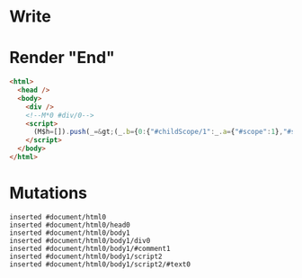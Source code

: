 # Write
  <div></div><!M*0 #div/0><script>(M$h=[]).push(_=>(_.b={0:{"#childScope/1":_.a={"#scope":1},"#scope":0},1:_.a}),[1,"packages/translator-tags/src/__tests__/fixtures/native-tag-ref-effect-child/components/hello-setter.marko_0_el",])</script>


# Render "End"
```html
<html>
  <head />
  <body>
    <div />
    <!--M*0 #div/0-->
    <script>
      (M$h=[]).push(_=&gt;(_.b={0:{"#childScope/1":_.a={"#scope":1},"#scope":0},1:_.a}),[1,"packages/translator-tags/src/__tests__/fixtures/native-tag-ref-effect-child/components/hello-setter.marko_0_el",])
    </script>
  </body>
</html>
```

# Mutations
```
inserted #document/html0
inserted #document/html0/head0
inserted #document/html0/body1
inserted #document/html0/body1/div0
inserted #document/html0/body1/#comment1
inserted #document/html0/body1/script2
inserted #document/html0/body1/script2/#text0
```